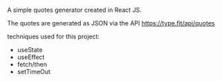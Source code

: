 A simple quotes generator created in React JS.

The quotes are generated as JSON via the API https://type.fit/api/quotes

techniques used for this project:
- useState
- useEffect
- fetch/then
- setTimeOut
